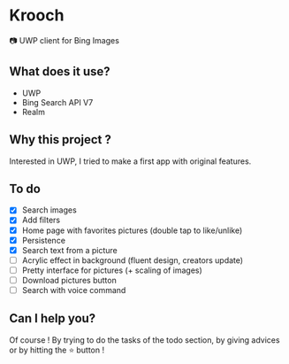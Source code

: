 # Krooch
📷 UWP client for Bing Images

## What does it use?
  - UWP
  - Bing Search API V7
  - Realm

## Why this project ?
Interested in UWP, I tried to make a first app with original features.

## To do
- [X] Search images
- [X] Add filters
- [X] Home page with favorites pictures (double tap to like/unlike)
- [X] Persistence
- [X] Search text from a picture
- [ ] Acrylic effect in background (fluent design, creators update)
- [ ] Pretty interface for pictures (+ scaling of images)
- [ ] Download pictures button
- [ ] Search with voice command

## Can I help you?
Of course ! By trying to do the tasks of the todo section, by giving advices or by hitting the :star: button !
